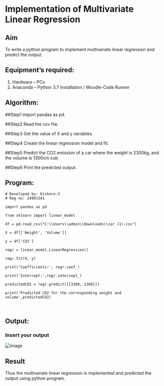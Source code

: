 # Implementation of Multivariate Linear Regression
## Aim
To write a python program to implement multivariate linear regression and predict the output.
## Equipment’s required:
1.	Hardware – PCs
2.	Anaconda – Python 3.7 Installation / Moodle-Code Runner
## Algorithm:
##Step1
import pandas as pd.

##Step2
Read the csv file.

##Step3
Get the value of X and y variables.

##Step4
Create the linear regression model and fit.

##Step5
Predict the CO2 emission of a car where the weight is 2300kg, and the volume is 1300cm cub

##Step6
Print the predicted output.

## Program:
```
# Developed by: Kishore.V
# Reg no: 24901341

import pandas as pd

from sklearn import linear_model

df = pd.read_csv("C:\\Users\\admin\\Downloads\\car (1).csv")

X = df[['Weight', 'Volume']]

y = df['CO2']

regr = linear_model.LinearRegression()

regr.fit(X, y)

print('Coefficients:', regr.coef_)

print('Intercept:',regr.intercept_)

predictedCO2 = regr.predict([[3300, 1300]])

print('Predicted CO2 for the corresponding weight and volume',predictedCO2)



```
## Output:

### Insert your output
![image](https://github.com/user-attachments/assets/7a17af54-f012-496a-889e-626ba3d1ec29)


## Result
Thus the multivariate linear regression is implemented and predicted the output using python program.
